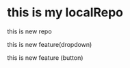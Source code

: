 # this is my localRepo
<p>this is new repo</p>
<p>this is new feature(dropdown)</p>
<p>this is new feature (button)</p>

